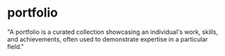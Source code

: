 # portfolio
"A portfolio is a curated collection showcasing an individual's work, skills, and achievements, often used to demonstrate expertise in a particular field."
